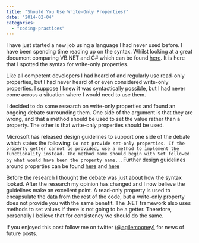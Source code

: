 ```yaml
---
title: "Should You Use Write-Only Properties?"
date: "2014-02-04"
categories: 
  - "coding-practices"
---
```


I have just started a new job using a language I had never used before. I have been spending time reading up on the syntax. Whilst looking at a great document comparing VB.NET and C# which can be found [here](http://www.harding.edu/fmccown/vbnet_csharp_comparison.html). It is here that I spotted the syntax for write-only properties.

Like all competent developers I had heard of and regularly use read-only properties, but I had never heard of or even considered write-only properties. I suppose I knew it was syntactically possible, but I had never come across a situation where I would need to use them.

I decided to do some research on write-only properties and found an ongoing debate surrounding them. One side of the argument is that they are wrong, and that a method should be used to set the value rather than a property. The other is that write-only properties should be used.

Microsoft has released design guidelines to support one side of the debate which states the following: `Do not provide set-only properties. If the property getter cannot be provided, use a method to implement the functionality instead. The method name should begin with Set followed by what would have been the property name...`Further design guidelines around properties can be found [here](http://msdn.microsoft.com/en-us/library/ms229006.aspx) and [here](http://msdn.microsoft.com/en-us/library/ms182165.aspx)

Before the research I thought the debate was just about how the syntax looked. After the research my opinion has changed and I now believe the guidelines make an excellent point. A read-only property is used to encapsulate the data from the rest of the code, but a write-only property does not provide you with the same benefit. The .NET framework also uses methods to set values if there is not going to be a getter. Therefore, personally I believe that for consistency we should do the same.

If you enjoyed this post follow me on twitter [(@agilemooney)](http://www.twitter.com/agilemooney) for news of future posts.
